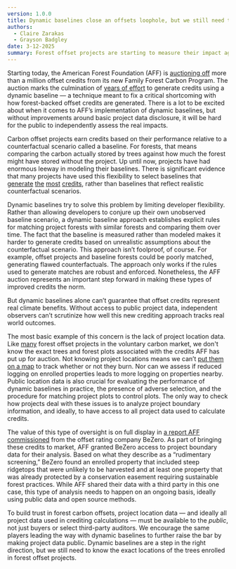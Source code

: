 ```yaml
---
version: 1.0.0
title: Dynamic baselines close an offsets loophole, but we still need to know where the trees are
authors:
  - Claire Zarakas
  - Grayson Badgley
date: 3-12-2025
summary: Forest offset projects are starting to measure their impact against real forests instead of unobserved, modeled counterfactuals. This change could improve the integrity of offsets, but data transparency remains a problem in the offsets industry. Third party observers need public project location data to evaluate if projects lead to real climate benefits.
---
```


Starting today, the American Forest Foundation (AFF) is [auctioning off](https://familyforestcarbon.org/for-corporations/american-forest-foundation-auction/) more than a million offset credits from its new Family Forest Carbon Program. The auction marks the culmination of [years of effort](https://verra.org/methodologies/methodology-for-improved-forest-management/#block_59acdd43a6b5588f0edaf67a6a29fc18) to generate credits using a dynamic baseline — a technique meant to fix a critical shortcoming with how forest-backed offset credits are generated. There is a lot to be excited about when it comes to AFF’s implementation of dynamic baselines, but without improvements around basic project data disclosure, it will be hard for the public to independently assess the real impacts.

Carbon offset projects earn credits based on their performance relative to a counterfactual scenario called a baseline. For forests, that means comparing the carbon actually stored by trees against how much the forest might have stored without the project. Up until now, projects have had enormous leeway in modeling their baselines. There is significant evidence that many projects have used this flexibility to select baselines that [generate](https://www.theguardian.com/environment/2023/jan/18/revealed-forest-carbon-offsets-biggest-provider-worthless-verra-aoe) [the](https://doi.org/10.1126/science.ade3535) [most](https://doi.org/10.1073/pnas.2004334117) [credits](https://doi.org/10.1111/gcb.15943), rather than baselines that reflect realistic counterfactual scenarios.

Dynamic baselines try to solve this problem by limiting developer flexibility. Rather than allowing developers to conjure up their own unobserved baseline scenario, a dynamic baseline approach establishes explicit rules for matching project forests with similar forests and comparing them over time. The fact that the baseline is measured rather than modeled makes it harder to generate credits based on unrealistic assumptions about the counterfactual scenario. This approach isn’t foolproof, of course. For example, offset projects and baseline forests could be poorly matched, generating flawed counterfactuals. The approach only works if the rules used to generate matches are robust and enforced. Nonetheless, the AFF auction represents an important step forward in making these types of improved credits the norm.

But dynamic baselines alone can’t guarantee that offset credits represent real climate benefits. Without access to public project data, independent observers can’t scrutinize how well this new crediting approach tracks real world outcomes.

The most basic example of this concern is the lack of project location data. Like [many](https://carbonplan.org/blog/bigcoast-project-boundary) forest offset projects in the voluntary carbon market, we don't know the exact trees and forest plots associated with the credits AFF has put up for auction. Not knowing project locations means we can’t [put them on a map](https://carbonplan.org/research/forest-offsets-fires) to track whether or not they burn. Nor can we assess if reduced logging on enrolled properties leads to more logging on properties nearby. Public location data is also crucial for evaluating the performance of dynamic baselines in practice, the presence of adverse selection, and the procedure for matching project plots to control plots. The only way to check how projects deal with these issues is to analyze project boundary information, and ideally, to have access to all project data used to calculate credits.

The value of this type of oversight is on full display in [a report AFF commissioned](https://downloads.ctfassets.net/4mlen87uc8f3/5qKPZZDhFYTJsaA8e5CAUv/1958b78e98ef568e63d0177759ee7b3b/FFCP-CA__VCS_3996__-_BeZero_Carbon_ex_ante_Rating_Report_-_Final_-_Oct_2024.pdf) from the offset rating company BeZero. As part of bringing these credits to market, AFF granted BeZero access to project boundary data for their analysis. Based on what they describe as a “rudimentary screening,” BeZero found an enrolled property that included steep ridgetops that were unlikely to be harvested and at least one property that was already protected by a conservation easement requiring sustainable forest practices. While AFF shared their data with a third party in this one case, this type of analysis needs to happen on an ongoing basis, ideally using public data and open source methods.

To build trust in forest carbon offsets, project location data — and ideally all project data used in crediting calculations — must be available to the _public_, not just buyers or select third-party auditors. We encourage the same players leading the way with dynamic baselines to further raise the bar by making project data public. Dynamic baselines are a step in the right direction, but we still need to know the exact locations of the trees enrolled in forest offset projects.
